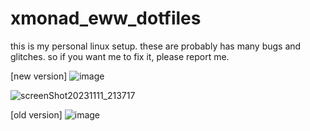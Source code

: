# xmonad_eww_dotfiles
this is my personal linux setup. these are probably has many bugs and glitches. so  if you want me to fix it, please report me.

[new version]
![image](https://github.com/Tail-R/xmonad_eww_dotfiles/assets/132870183/95fea5d7-28c2-442e-af79-25a2f5a93587)

![screenShot20231111_213717](https://github.com/Tail-R/xmonad_eww_dotfiles/assets/132870183/2ca8b874-270a-4d54-987b-b1e774e2acab)

[old version]
![image](https://github.com/Tail-R/xmonad_eww_dotfiles/assets/132870183/ce5286a3-2f4f-40b4-8d9b-c4d8c13d342c)

